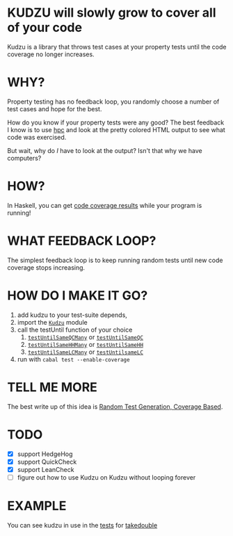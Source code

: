 # KUDZU will slowly grow to cover all of your code

Kudzu is a library that throws test cases at your property tests until the code coverage no longer increases.

# WHY?

Property testing has no feedback loop, you randomly choose a number of test cases and hope for the best.

How do you know if your property tests were any good? The best feedback I know is to use [hpc](https://wiki.haskell.org/Haskell_program_coverage) and look at the pretty colored HTML output to see what code was exercised.

But wait, why do *I* have to look at the output? Isn't that why we have computers?

# HOW?

In Haskell, you can get [code coverage results](https://hackage.haskell.org/package/hpc/docs/Trace-Hpc-Reflect.html#v:examineTix) while your program is running!

# WHAT FEEDBACK LOOP?

The simplest feedback loop is to keep running random tests until new code coverage stops increasing.

# HOW DO I MAKE IT GO?

1. add kudzu to your test-suite depends,
2. import the [`Kudzu`] module
3. call the testUntil function of your choice
   1. [`testUntilSameQCMany`] or [`testUntilSameQC`]
   2. [`testUntilSameHHMany`] or [`testUntilSameHH`]
   3. [`testUntilSameLCMany`] or [`testUntilsameLC`]
4. run with `cabal test --enable-coverage`

# TELL ME MORE

The best write up of this idea is [Random Test Generation, Coverage Based](https://danluu.com/testing/).

# TODO

- [x] support HedgeHog
- [x] support QuickCheck
- [x] support LeanCheck
- [ ] figure out how to use Kudzu on Kudzu without looping forever

# EXAMPLE

You can see kudzu in use in the [tests](https://github.com/shapr/takedouble/blob/main/test/Main.hs) for [takedouble](https://github.com/shapr/takedouble/)

[`Kudzu`]:               https://hackage.haskell.org/package/kudzu/docs/Kudzu.html
[`testUntilSameQC`]:     https://hackage.haskell.org/package/kudzu/docs/Kudzu.html#v:testUntilSameQC
[`testUntilSameQCMany`]: https://hackage.haskell.org/package/kudzu/docs/Kudzu.html#v:testUntilSameQCMany
[`testUntilSameHH`]:     https://hackage.haskell.org/package/kudzu/docs/Kudzu.html#v:testUntilSameHH
[`testUntilSameHHMany`]: https://hackage.haskell.org/package/kudzu/docs/Kudzu.html#v:testUntilSameHHMany
[`testUntilSameLC`]:     https://hackage.haskell.org/package/kudzu/docs/Kudzu.html#v:testUntilSameLC
[`testUntilSameLCMany`]: https://hackage.haskell.org/package/kudzu/docs/Kudzu.html#v:testUntilSameLCMany
